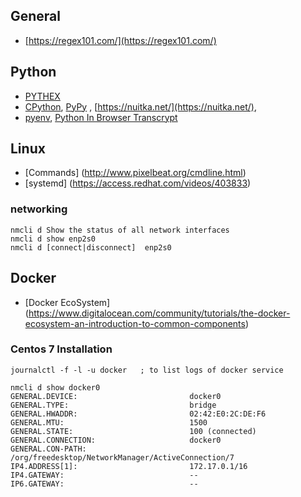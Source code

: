 ## General
* [https://regex101.com/](https://regex101.com/)
## Python
* [PYTHEX](https://pythex.org/)
* [CPython](https://python.org), [PyPy](https://www.pypy.org/features.html) , [https://nuitka.net/](https://nuitka.net/),
* [pyenv](https://github.com/pyenv/pyenv), [Python In Browser Transcrypt](https://www.transcrypt.org/)
## Linux

* [Commands] (http://www.pixelbeat.org/cmdline.html)
* [systemd] (https://access.redhat.com/videos/403833)
### networking
```
nmcli d Show the status of all network interfaces
nmcli d show enp2s0
nmcli d [connect|disconnect]  enp2s0
```

## Docker 
* [Docker EcoSystem] (https://www.digitalocean.com/community/tutorials/the-docker-ecosystem-an-introduction-to-common-components)

### Centos 7 Installation
```
journalctl -f -l -u docker   ; to list logs of docker service

nmcli d show docker0
GENERAL.DEVICE:                         docker0
GENERAL.TYPE:                           bridge
GENERAL.HWADDR:                         02:42:E0:2C:DE:F6
GENERAL.MTU:                            1500
GENERAL.STATE:                          100 (connected)
GENERAL.CONNECTION:                     docker0
GENERAL.CON-PATH:                       /org/freedesktop/NetworkManager/ActiveConnection/7
IP4.ADDRESS[1]:                         172.17.0.1/16
IP4.GATEWAY:                            --
IP6.GATEWAY:                            --

````

